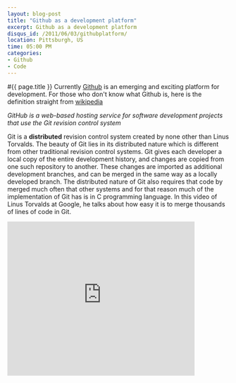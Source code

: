 ```yaml
---
layout: blog-post
title: "Github as a development platform"
excerpt: Github as a development platform
disqus_id: /2011/06/03/githubplatform/
location: Pittsburgh, US
time: 05:00 PM
categories:
- Github
- Code
---
```


#{{ page.title }}
Currently [Github](http://github.com) is an emerging and exciting platform for development. For those who don't know what Github is, here is the definition straight from [wikipedia](wikipedia.com)

*GitHub is a web-based hosting service for software development projects that use the Git revision control system*

Git is a **distributed** revision control system created by none other than Linus Torvalds. The beauty of Git lies in its distributed nature which is different from other traditional revision control systems. Git gives each developer a local copy of the entire development history, and changes are copied from one such repository to another. These changes are imported as additional development branches, and can be merged in the same way as a locally developed branch. The distributed nature of Git also requires that code by merged much often that other systems and for that reason much of the implementation of Git has is in C programming language. In this video of Linus Torvalds at Google, he talks about how easy it is to merge thousands of lines of code in Git.

<iframe width="425" height="349" src="http://www.youtube.com/embed/4XpnKHJAok8" frameborder="0" />

Coming back to Github, it provides social networking functionality such as feeds, followers and the network graph to display how developers work on their versions of a repository. Users can also create wikis for individual repositories and static web pages which can served by static web site generator [Jekyll](https://github.com/mojombo/jekyll/wiki). Infact the source of the site you are viewing right now is hosted on Github [repository](https://github.com/madhur/madhur.github.com).


